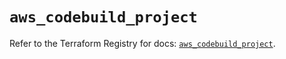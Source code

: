 # `aws_codebuild_project`

Refer to the Terraform Registry for docs: [`aws_codebuild_project`](https://registry.terraform.io/providers/hashicorp/aws/5.98.0/docs/resources/codebuild_project).
